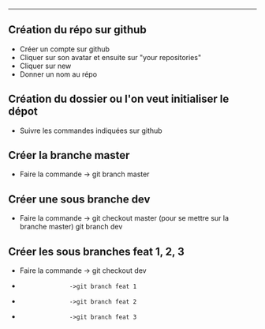 <!-- mettre en gras
**texte**

mettre en italique
_texte_

# titre 1
## titre 2
### titre 3
#### titre 4

- faire une liste
1. faire une liste ordonnée
-->

---

## Création du répo sur github

- Créer un compte sur github
- Cliquer sur son avatar et ensuite sur "your repositories"
- Cliquer sur new
- Donner un nom au répo

## Création du dossier ou l'on veut initialiser le dépot

- Suivre les commandes indiquées sur github

## Créer la branche master

- Faire la commande -> git branch master

## Créer une sous branche dev

- Faire la commande -> git checkout master (pour se mettre sur la branche master)
  git branch dev

## Créer les sous branches feat 1, 2, 3

- Faire la commande -> git checkout dev
-                   ->git branch feat 1
-                   ->git branch feat 2
-                   ->git branch feat 3
